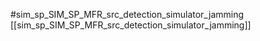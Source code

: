 #sim_sp_SIM_SP_MFR_src_detection_simulator_jamming
[[sim_sp_SIM_SP_MFR_src_detection_simulator_jamming]]

